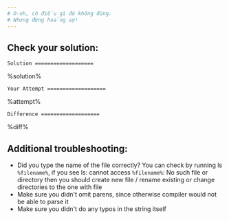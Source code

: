```yaml
---
# O-oh, có điều gì đó không đúng.
# Nhưng đừng hoảng sợ!  
---
```


## Check your solution:

`Solution
===================`

%solution%

`Your Attempt
===================`

%attempt%

`Difference
===================`

%diff%

## Additional troubleshooting:
 * Did you type the name of the file correctly? You can check by running ls `%filename%`, if you see ls: cannot access `%filename%`: No such file or directory then you should create new file / rename existing or change directories to the one with file
 * Make sure you didn't omit parens, since otherwise compiler would not be able to parse it
 * Make sure you didn't do any typos in the string itself

